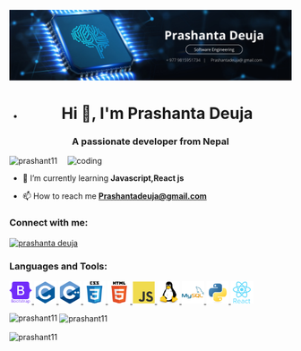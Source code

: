   ![logo](https://github.com/Prashanta11/Prashanta11/blob/main/Blue%20Modern%20Corporate%20Staff%20Profile%20LinkedIn%20Banner.png)
- <h1 align="center">Hi 👋, I'm Prashanta Deuja</h1>
<h3 align="center">A passionate developer from Nepal</h3>
<img align="right" alt="coding" width="400"src="https://github.com/Prashanta11/Prashanta11/assets/135291964/9ee6637d-53a8-4014-be9d-6b8f74cf076b">

<p align="left"> <img src="https://komarev.com/ghpvc/?username=prashant11&label=Profile%20views&color=0e75b6&style=flat" alt="prashant11" /> </p>

- 🌱 I’m currently learning **Javascript,React js**

- 📫 How to reach me **Prashantadeuja@gmail.com**

<h3 align="left">Connect with me:</h3>
<p align="left">
<a href="https://linkedin.com/in/prashanta deuja" target="blank"><img align="center" src="https://raw.githubusercontent.com/rahuldkjain/github-profile-readme-generator/master/src/images/icons/Social/linked-in-alt.svg" alt="prashanta deuja" height="30" width="40" /></a>
</p>

<h3 align="left">Languages and Tools:</h3>
<p align="left"> <a href="https://getbootstrap.com" target="_blank" rel="noreferrer"> <img src="https://raw.githubusercontent.com/devicons/devicon/master/icons/bootstrap/bootstrap-plain-wordmark.svg" alt="bootstrap" width="40" height="40"/> </a> <a href="https://www.cprogramming.com/" target="_blank" rel="noreferrer"> <img src="https://raw.githubusercontent.com/devicons/devicon/master/icons/c/c-original.svg" alt="c" width="40" height="40"/> </a> <a href="https://www.w3schools.com/cpp/" target="_blank" rel="noreferrer"> <img src="https://raw.githubusercontent.com/devicons/devicon/master/icons/cplusplus/cplusplus-original.svg" alt="cplusplus" width="40" height="40"/> </a> <a href="https://www.w3schools.com/css/" target="_blank" rel="noreferrer"> <img src="https://raw.githubusercontent.com/devicons/devicon/master/icons/css3/css3-original-wordmark.svg" alt="css3" width="40" height="40"/> </a> <a href="https://www.w3.org/html/" target="_blank" rel="noreferrer"> <img src="https://raw.githubusercontent.com/devicons/devicon/master/icons/html5/html5-original-wordmark.svg" alt="html5" width="40" height="40"/> </a> <a href="https://developer.mozilla.org/en-US/docs/Web/JavaScript" target="_blank" rel="noreferrer"> <img src="https://raw.githubusercontent.com/devicons/devicon/master/icons/javascript/javascript-original.svg" alt="javascript" width="40" height="40"/> </a> <a href="https://www.linux.org/" target="_blank" rel="noreferrer"> <img src="https://raw.githubusercontent.com/devicons/devicon/master/icons/linux/linux-original.svg" alt="linux" width="40" height="40"/> </a> <a href="https://www.mysql.com/" target="_blank" rel="noreferrer"> <img src="https://raw.githubusercontent.com/devicons/devicon/master/icons/mysql/mysql-original-wordmark.svg" alt="mysql" width="40" height="40"/> </a> <a href="https://www.python.org" target="_blank" rel="noreferrer"> <img src="https://raw.githubusercontent.com/devicons/devicon/master/icons/python/python-original.svg" alt="python" width="40" height="40"/> </a> <a href="https://reactjs.org/" target="_blank" rel="noreferrer"> <img src="https://raw.githubusercontent.com/devicons/devicon/master/icons/react/react-original-wordmark.svg" alt="react" width="40" height="40"/> </a> </p>

<p><img align="left" src="https://github-readme-stats.vercel.app/api/top-langs?username=prashant11&show_icons=true&locale=en&layout=compact" alt="prashant11" /></p>

<p>&nbsp;<img align="center" src="https://github-readme-stats.vercel.app/api?username=prashant11&show_icons=true&locale=en" alt="prashant11" /></p>

<p><img align="center" src="https://github-readme-streak-stats.herokuapp.com/?user=prashant11&" alt="prashant11" /></p>

